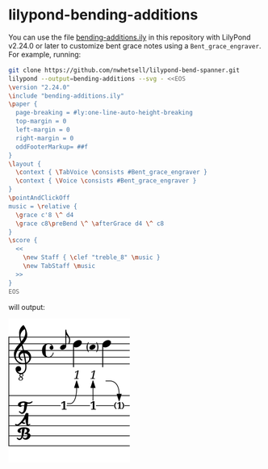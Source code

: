 # lilypond-bending-additions

You can use the file [bending-additions.ily](bending-additions.ily) in this repository with LilyPond v2.24.0 or later to customize bent grace notes using a `Bent_grace_engraver`. For example, running:

```sh
git clone https://github.com/nwhetsell/lilypond-bend-spanner.git
lilypond --output=bending-additions --svg - <<EOS
\version "2.24.0"
\include "bending-additions.ily"
\paper {
  page-breaking = #ly:one-line-auto-height-breaking
  top-margin = 0
  left-margin = 0
  right-margin = 0
  oddFooterMarkup= ##f
}
\layout {
  \context { \TabVoice \consists #Bent_grace_engraver }
  \context { \Voice \consists #Bent_grace_engraver }
}
\pointAndClickOff
music = \relative {
  \grace c'8 \^ d4
  \grace c8\preBend \^ \afterGrace d4 \^ c8
}
\score {
  <<
    \new Staff { \clef "treble_8" \music }
    \new TabStaff \music
  >>
}
EOS
```

will output:

<img src="bending-additions.svg">
